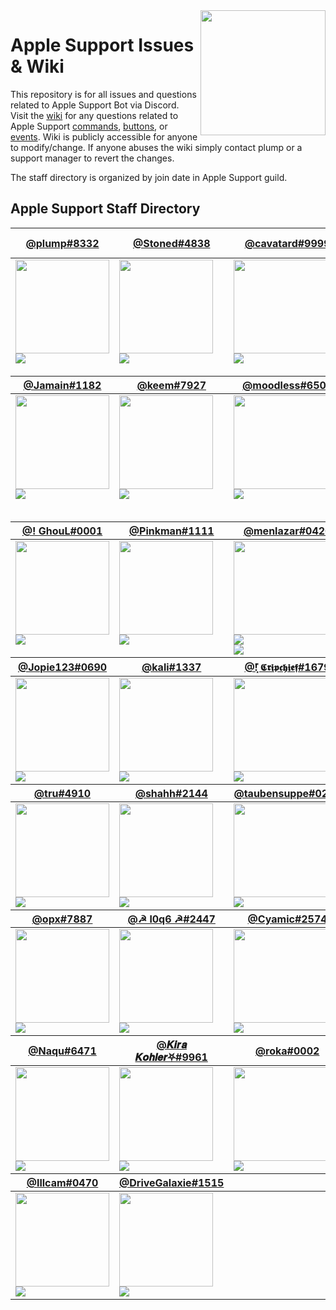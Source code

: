 <img align='right' src='https://i.imgur.com/ZwcvZb2.png' width='200'>

# Apple Support Issues & Wiki

This repository is for all issues and questions related to Apple Support Bot via Discord. Visit the [wiki](https://github.com/plumpx/AppleSupport/wiki) for any questions related to Apple Support [commands](https://github.com/plumpx/AppleSupport/wiki/Commands), [buttons](https://github.com/plumpx/AppleSupport/wiki/Buttons), or [events](https://github.com/plumpx/AppleSupport/wiki/Events). Wiki is publicly accessible for anyone to modify/change. If anyone abuses the wiki simply contact plump or a support manager to revert the changes.

The staff directory is organized by join date in Apple Support guild.

## Apple Support Staff Directory

<table id="staffDirectory"><thead><tr><th><a href="https://discord.com/users/780514956424642580">@plump#8332</a></th><th><a href="https://discord.com/users/932014119136137226">@Stoned#4838</a></th><th><a href="https://discord.com/users/907378444432715877">@cavatard#9999</a></th><th><a href="https://discord.com/users/619700453952847892">@Ragnar Lodbrok#3645</a></th><tr></thead><tbody><tr><td align="left" valign="top"><img src="https://cdn.discordapp.com/avatars/780514956424642580/594b28bab735cde17ec5416b0f7f698b.webp" width=150 height=150><br><img src="https://plumps.net:1337/role2/?name=Administrator&color=%23ff1414"></td><td align="left" valign="top"><img src="https://cdn.discordapp.com/avatars/932014119136137226/09eacda54ac3dba6748c7c6b937655b3.webp" width=150 height=150><br><img src="https://plumps.net:1337/role2/?name=Administrator&color=%23ff1414"></td><td align="left" valign="top"><img src="https://cdn.discordapp.com/avatars/907378444432715877/be7ec0d47fceef7ee177c4af05a4eec7.webp" width=150 height=150><br><img src="https://plumps.net:1337/role2/?name=Support%20Manager&color=%23e91e63"></td><td align="left" valign="top"><img src="https://cdn.discordapp.com/avatars/619700453952847892/ad21ff80c6ad1a8cf2e23faa544c0af3.webp" width=150 height=150><br><img src="https://plumps.net:1337/role2/?name=Support&color=%239b59b6"><br><img src="https://plumps.net:1337/role2/?name=Support%20Manager&color=%23e91e63"></td><tr></tbody><thead><tr><th><a href="https://discord.com/users/700319710276878346">@Jamain#1182</a></th><th><a href="https://discord.com/users/372609825646968832">@keem#7927</a></th><th><a href="https://discord.com/users/932062665642237992">@moodless#6506</a></th><th><a href="https://discord.com/users/935810285921534004">@Sampie#5750</a></th><tr></thead><tbody><tr><td align="left" valign="top"><img src="https://cdn.discordapp.com/avatars/700319710276878346/d0145d9d0f6a95d79a1fc500b64b2906.webp" width=150 height=150><br><img src="https://plumps.net:1337/role2/?name=Administrator&color=%23ff1414"></td><td align="left" valign="top"><img src="https://cdn.discordapp.com/avatars/372609825646968832/c61a9725b4ac657e202cf2d2ffe5a9a6.webp" width=150 height=150><br><img src="https://plumps.net:1337/role2/?name=Sr%20Support&color=%232ecc71"></td><td align="left" valign="top"><img src="https://cdn.discordapp.com/avatars/932062665642237992/4dbdc52d55e2a4b260598eb13fbeae5f.webp" width=150 height=150><br><img src="https://plumps.net:1337/role2/?name=Administrator&color=%23ff1414"></td><td align="left" valign="top"><img src="https://cdn.discordapp.com/avatars/935810285921534004/10f14fd0ff94d7edb59e76a6b51003f9.webp" width=150 height=150><br><img src="https://plumps.net:1337/role2/?name=Support&color=%239b59b6"><br><img src="https://plumps.net:1337/role2/?name=Sr%20Support&color=%232ecc71"><br><img src="https://plumps.net:1337/role2/?name=Support%20Manager&color=%23e91e63"></td><tr></tbody><thead><tr><th><a href="https://discord.com/users/854496228070785094">@! GhouL#0001</a></th><th><a href="https://discord.com/users/998621511369883658">@Pinkman#1111</a></th><th><a href="https://discord.com/users/418978030829043713">@menlazar#0420</a></th><th><a href="https://discord.com/users/985257978603114526">@Pew pew#6100</a></th><tr></thead><tbody><tr><td align="left" valign="top"><img src="https://cdn.discordapp.com/avatars/854496228070785094/073ef2f6e6c1563c11f4dd17ef36de18.webp" width=150 height=150><br><img src="https://plumps.net:1337/role2/?name=Support%20Manager&color=%23e91e63"></td><td align="left" valign="top"><img src="https://cdn.discordapp.com/avatars/998621511369883658/9501a5716c17abbf01e2007d4637676b.webp" width=150 height=150><br><img src="https://plumps.net:1337/role2/?name=Sr%20Support&color=%232ecc71"></td><td align="left" valign="top"><img src="https://cdn.discordapp.com/avatars/418978030829043713/a_743e76042daf06b4f45351db9ad6592b.gif" width=150 height=150><br><img src="https://plumps.net:1337/role2/?name=Support&color=%239b59b6"><br><img src="https://plumps.net:1337/role2/?name=Sr%20Support&color=%232ecc71"></td><td align="left" valign="top"><img src="https://cdn.discordapp.com/avatars/985257978603114526/c4d2b3f53342a2641efa439ad472e644.webp" width=150 height=150><br><img src="https://plumps.net:1337/role2/?name=Support&color=%239b59b6"></td><tr></tbody><thead><tr><th><a href="https://discord.com/users/873119902712627221">@Jopie123#0690</a></th><th><a href="https://discord.com/users/490462572345294848">@kali#1337</a></th><th><a href="https://discord.com/users/389411687427735564">@!͓̽ 𝕮𝖗𝖎𝖕𝖈𝖍𝖎𝖊𝖋#1679</a></th><th><a href="https://discord.com/users/646671556776296458">@Coby#3018</a></th><tr></thead><tbody><tr><td align="left" valign="top"><img src="https://cdn.discordapp.com/avatars/873119902712627221/b2916d6ace5016a116eb5b24a6696428.webp" width=150 height=150><br><img src="https://plumps.net:1337/role2/?name=Support&color=%239b59b6"></td><td align="left" valign="top"><img src="https://cdn.discordapp.com/avatars/490462572345294848/dfebf937fa9d6e2d97be64c69380b898.webp" width=150 height=150><br><img src="https://plumps.net:1337/role2/?name=Sr%20Support&color=%232ecc71"></td><td align="left" valign="top"><img src="https://cdn.discordapp.com/avatars/389411687427735564/7c313f1584808abcf7791b92150113d5.webp" width=150 height=150><br><img src="https://plumps.net:1337/role2/?name=Support&color=%239b59b6"></td><td align="left" valign="top"><img src="https://cdn.discordapp.com/avatars/646671556776296458/ea5d6508ef78b12565ea46aaaa9a2bde.webp" width=150 height=150><br><img src="https://plumps.net:1337/role2/?name=Sr%20Support&color=%232ecc71"></td><tr></tbody><thead><tr><th><a href="https://discord.com/users/1003223023039561809">@tru#4910</a></th><th><a href="https://discord.com/users/572808685923860480">@shahh#2144</a></th><th><a href="https://discord.com/users/841972402614829106">@taubensuppe#0283</a></th><th><a href="https://discord.com/users/1000583753153925161">@$ hook#1337</a></th><tr></thead><tbody><tr><td align="left" valign="top"><img src="https://cdn.discordapp.com/avatars/1003223023039561809/0ad50b515522db43f2bfd0948ad6f5bf.webp" width=150 height=150><br><img src="https://plumps.net:1337/role2/?name=Trial%20Support&color=%23c27c0e"></td><td align="left" valign="top"><img src="https://cdn.discordapp.com/avatars/572808685923860480/fab1c73fe899caf45a2a209ae71fda4b.webp" width=150 height=150><br><img src="https://plumps.net:1337/role2/?name=Trial%20Support&color=%23c27c0e"></td><td align="left" valign="top"><img src="https://cdn.discordapp.com/avatars/841972402614829106/df9ed7a3e42453ceac1de2320289ac71.webp" width=150 height=150><br><img src="https://plumps.net:1337/role2/?name=Trial%20Support&color=%23c27c0e"></td><td align="left" valign="top"><img src="https://cdn.discordapp.com/avatars/1000583753153925161/6e6fa48d6899d10101992e9558b7a17f.webp" width=150 height=150><br><img src="https://plumps.net:1337/role2/?name=Trial%20Support&color=%23c27c0e"></td><tr></tbody><thead><tr><th><a href="https://discord.com/users/693408233855123476">@opx#7887</a></th><th><a href="https://discord.com/users/706247087607513191">@☭ l0q6 ☭#2447</a></th><th><a href="https://discord.com/users/834493520194306108">@Cyamic#2574</a></th><th><a href="https://discord.com/users/1032505733801054208">@Beta#3305</a></th><tr></thead><tbody><tr><td align="left" valign="top"><img src="https://cdn.discordapp.com/avatars/693408233855123476/dba0e22b514c01ffaf01645f64257392.webp" width=150 height=150><br><img src="https://plumps.net:1337/role2/?name=Trial%20Support&color=%23c27c0e"></td><td align="left" valign="top"><img src="https://cdn.discordapp.com/avatars/706247087607513191/083a2bcf9d625b5650c33f0b53c77482.webp" width=150 height=150><br><img src="https://plumps.net:1337/role2/?name=Trial%20Support&color=%23c27c0e"></td><td align="left" valign="top"><img src="https://cdn.discordapp.com/avatars/834493520194306108/217a564c07c0793aaf40a9d7ba1dbdf5.webp" width=150 height=150><br><img src="https://plumps.net:1337/role2/?name=Trial%20Support&color=%23c27c0e"></td><td align="left" valign="top"><img src="https://cdn.discordapp.com/embed/avatars/0.png" width=150 height=150><br><img src="https://plumps.net:1337/role2/?name=Trial%20Support&color=%23c27c0e"></td><tr></tbody><thead><tr><th><a href="https://discord.com/users/949009832785100860">@Naqu#6471</a></th><th><a href="https://discord.com/users/863403875695591424">@𝑲𝒊𝒓𝒂 𝑲𝒐𝒉𝒍𝒆𝒓⛧#9961</a></th><th><a href="https://discord.com/users/1021701652304101386">@roka#0002</a></th><th><a href="https://discord.com/users/939693981971927060">@𝙁𝙤𝙪𝙣𝙙#4206</a></th><tr></thead><tbody><tr><td align="left" valign="top"><img src="https://cdn.discordapp.com/avatars/949009832785100860/b4a6858ab04ab2c3eaf29541cf8f523d.webp" width=150 height=150><br><img src="https://plumps.net:1337/role2/?name=Trial%20Support&color=%23c27c0e"></td><td align="left" valign="top"><img src="https://cdn.discordapp.com/avatars/863403875695591424/a_41c2e0678e14083b94027ca2d3242b32.gif" width=150 height=150><br><img src="https://plumps.net:1337/role2/?name=Trial%20Support&color=%23c27c0e"></td><td align="left" valign="top"><img src="https://cdn.discordapp.com/avatars/1021701652304101386/a_822b7646d20a566913ba5da7babbe8a5.gif" width=150 height=150><br><img src="https://plumps.net:1337/role2/?name=Trial%20Support&color=%23c27c0e"></td><td align="left" valign="top"><img src="https://cdn.discordapp.com/avatars/939693981971927060/706441636623786c1860a5478bbe49ae.webp" width=150 height=150><br><img src="https://plumps.net:1337/role2/?name=Trial%20Support&color=%23c27c0e"></td><tr></tbody><thead><tr><th><a href="https://discord.com/users/711480214022127626">@Illcam#0470</a></th><th><a href="https://discord.com/users/1008359461364174948">@DriveGalaxie#1515</a></th><tr></thead><tbody><tr><td align="left" valign="top"><img src="https://cdn.discordapp.com/avatars/711480214022127626/ba85b14ea213b2814a077dd63a82aeee.webp" width=150 height=150><br><img src="https://plumps.net:1337/role2/?name=Trial%20Support&color=%23c27c0e"></td><td align="left" valign="top"><img src="https://cdn.discordapp.com/avatars/1008359461364174948/5635b8192ff288c1af3889f5c38ca2f8.webp" width=150 height=150><br><img src="https://plumps.net:1337/role2/?name=Trial%20Support&color=%23c27c0e"></td><tr></tbody></table>
